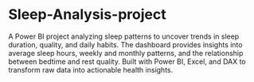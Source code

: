 # Sleep-Analysis-project
A Power BI project analyzing sleep patterns to uncover trends in sleep duration, quality, and daily habits. The dashboard provides insights into average sleep hours, weekly and monthly patterns, and the relationship between bedtime and rest quality. Built with Power BI, Excel, and DAX to transform raw data into actionable health insights.
